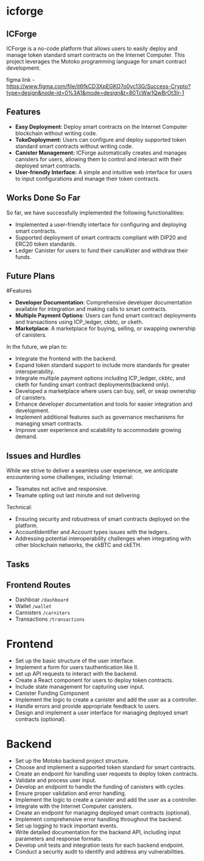 # icforge

## ICForge
ICForge is a no-code platform that allows users to easily deploy and manage token standard smart contracts on the Internet Computer. This project leverages the Motoko programming language for smart contract development.

figma link - https://www.figma.com/file/it6fkCD3XpEGKO7o0yc13G/Success-Crypto?type=design&node-id=0%3A1&mode=design&t=80TcWw1QwBrOt3Ir-1

## Features
- **Easy Deployment**: Deploy smart contracts on the Internet Computer blockchain without writing code.
- **TokeDeployment:** Users can configure and deploy supported token standard smart contracts without writing code.
- **Canister Management:** ICForge automatically creates and manages canisters for users, allowing them to control and interact with their deployed smart contracts.
- **User-friendly Interface:** A simple and intuitive web interface for users to input configurations and manage their token contracts.


## Works Done So Far

So far, we have successfully implemented the following functionalities:

- Implemented a user-friendly interface for configuring and deploying smart contracts.
- Supported deployment of smart contracts compliant with DIP20 and ERC20 token standards.
- Ledger Canister for users to fund their canu¥ister and withdraw their funds.

## Future Plans

#Features
- **Developer Documentation**: Comprehensive developer documentation available for integration and making calls to smart contracts.
- **Multiple Payment Options**: Users can fund smart contract deployments and transactions using ICP_ledger, ckbtc, or cketh.
- **Marketplace**: A marketplace for buying, selling, or swapping ownership of canisters.

In the future, we plan to:

- Integrate the frontend with the backend.
- Expand token standard support to include more standards for greater interoperability.
- Integrate multiple payment options including ICP_ledger, ckbtc, and cketh for funding smart contract deployments(backend only).
- Developed a marketplace where users can buy, sell, or swap ownership of canisters.
- Enhance developer documentation and tools for easier integration and development.
- Implement additional features such as governance mechanisms for managing smart contracts.
- Improve user experience and scalability to accommodate growing demand.

## Issues and Hurdles

While we strive to deliver a seamless user experience, we anticipate encountering some challenges, including:
Internal:
-  Teamates not active and responsive.
- Teamate opting out last minute and not delivering

Technical:
- Ensuring security and robustness of smart contracts deployed on the platform.
- AccountIdentifier and Account types issues with the ledgers..
- Addressing potential interoperability challenges when integrating with other blockchain networks, the ckBTC and ckETH.


## Tasks

## Frontend Routes
- Dashboar `/dashboard`
- Wallet `/wallet`
- Carnisters `/carniters`
- Transactions `/transactions`
# Frontend
- Set up the basic structure of the user interface.
- Implement a form for users tauthentication like II.
- set up API requests to interact with the backend.
- Create a React component for users to deploy token contracts.
- Include state management for capturing user input.
- Canister Funding Component
- Implement the logic to create a canister and add the user as a controller.
- Handle errors and provide appropriate feedback to users.
- Design and implement a user interface for managing deployed smart contracts (optional).

# Backend
- Set up the Motoko backend project structure.
- Choose and implement a supported token standard for smart contracts.
- Create an endpoint for handling user requests to deploy token contracts.
- Validate and process user input.
- Develop an endpoint to handle the funding of canisters with cycles.
- Ensure proper validation and error handling.
- Implement the logic to create a canister and add the user as a controller.
- Integrate with the Internet Computer canisters.
- Create an endpoint for managing deployed smart contracts (optional).
- Implement comprehensive error handling throughout the backend.
- Set up logging to track important events.
- Write detailed documentation for the backend API, including input parameters and response formats.
- Develop unit tests and integration tests for each backend endpoint.
- Conduct a security audit to identify and address any vulnerabilities.
